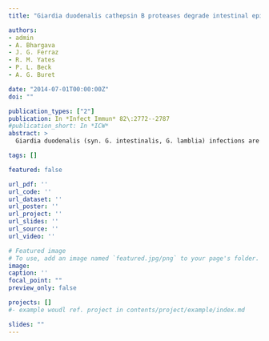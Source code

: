 ```yaml
---
title: "Giardia duodenalis cathepsin B proteases degrade intestinal epithelial interleukin-8 and attenuate interleukin-8-induced neutrophil chemotaxis"

authors:
- admin
- A. Bhargava
- J. G. Ferraz
- R. M. Yates
- P. L. Beck
- A. G. Buret

date: "2014-07-01T00:00:00Z"
doi: ""

publication_types: ["2"]
publication: In *Infect Immun* 82\:2772--2787
#publication_short: In *ICW*
abstract: >
  Giardia duodenalis (syn. G. intestinalis, G. lamblia) infections are a leading cause of waterborne diarrheal disease that can also result in the development of postinfectious functional gastrointestinal disorders via mechanisms that remain unclear. Parasite numbers exceed 10(6) trophozoites per centimeter of gut at the height of an infection. Yet the intestinal mucosa of G. duodenalis-infected individuals is devoid of signs of overt inflammation. G. duodenalis infections can also occur concurrently with infections with other proinflammatory gastrointestinal pathogens. Little is known of whether and how this parasite can attenuate host inflammatory responses induced by other proinflammatory stimuli, such as a gastrointestinal pathogen. Identifying hitherto-unrecognized parasitic immunomodulatory pathways, the present studies demonstrated that G. duodenalis trophozoites attenuate secretion of the potent neutrophil chemoattractant interleukin-8 (CXCL8); these effects were observed in human small intestinal mucosal tissues and from intestinal epithelial monolayers, activated through administration of proinflammatory interleukin-1β or Salmonella enterica serovar Typhimurium. This attenuation is caused by the secretion of G. duodenalis cathepsin B cysteine proteases that degrade CXCL8 posttranscriptionally. Furthermore, the degradation of CXCL8 via G. duodenalis cathepsin B cysteine proteases attenuates CXCL8-induced chemotaxis of human neutrophils. Taken together, these data demonstrate for the first time that G. duodenalis trophozoite cathepsins are capable of attenuating a component of their host's proinflammatory response induced by a separate proinflammatory stimulus.

tags: []

featured: false

url_pdf: ''
url_code: ''
url_dataset: ''
url_poster: ''
url_project: ''
url_slides: ''
url_source: ''
url_video: ''

# Featured image
# To use, add an image named `featured.jpg/png` to your page's folder.
image:
caption: ''
focal_point: ""
preview_only: false

projects: []
#- example woudl ref. project in contents/project/example/index.md

slides: ""
---
```

